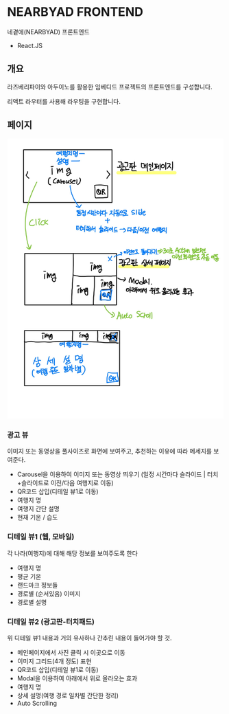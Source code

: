 # NEARBYAD FRONTEND

네곁에(NEARBYAD) 프론트엔드

- React.JS

## 개요

라즈베리파이와 아두이노를 활용한 임베디드 프로젝트의 프론트엔드를 구성합니다.

리액트 라우터를 사용해 라우팅을 구현합니다.

## 페이지

![광고판 페이지 UI](./prototype/광고판_상세페이지_UI.JPG)

### 광고 뷰

이미지 또는 동영상을 풀사이즈로 화면에 보여주고, 추천하는 이유에 따라 메세지를 보여준다.

- Carousel을 이용하여 이미지 또는 동영상 띄우기 (일정 시간마다 슬라이드 | 터치+슬라이드로 이전/다음 여행지로 이동)
- QR코드 삽입(디테일 뷰1로 이동)
- 여행지 명
- 여행지 간단 설명
- 현재 기온 / 습도

### 디테일 뷰1 (웹, 모바일)

각 나라(여행지)에 대해 해당 정보를 보여주도록 한다

- 여행지 명
- 평균 기온
- 랜드마크 정보들
- 경로별 (순서있음) 이미지
- 경로별 설명

### 디테일 뷰2 (광고판-터치패드)

위 디테일 뷰1 내용과 거의 유사하나 간추린 내용이 들어가야 할 것.

- 메인페이지에서 사진 클릭 시 이곳으로 이동
- 이미지 그리드(4개 정도) 표현
- QR코드 삽입(디테일 뷰1로 이동)
- Modal을 이용하여 아래에서 위로 올라오는 효과
- 여행지 명
- 상세 설명(여행 경로 일차별 간단한 정리)
- Auto Scrolling